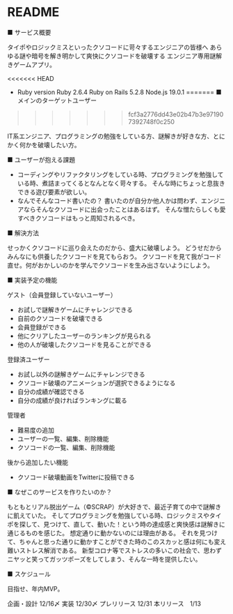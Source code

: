 # README

■ サービス概要

タイポやロジックミスといったクソコードに苛々するエンジニアの皆様へ
あらゆる謎や暗号を解き明かして爽快にクソコードを破壊する
エンジニア専用謎解きゲームアプリ。

<<<<<<< HEAD
* Ruby version
Ruby 2.6.4
Ruby on Rails 5.2.8
Node.js 19.0.1
=======
■ メインのターゲットユーザー
>>>>>>> fcf3a2776dd43e02b47b3e971907392748f0c250

IT系エンジニア、プログラミングの勉強をしている方、謎解きが好きな方、とにかく何かを破壊したい方。

■ ユーザーが抱える課題

* コーディングやリファクタリングをしている時、プログラミングを勉強している時、煮詰まってくるとなんとなく苛々する。
そんな時にちょっと息抜きできる遊び要素が欲しい。
* なんでそんなコード書いたの？
書いたのが自分か他人かは問わず、エンジニアならそんなクソコードに出会ったことはあるはず。
そんな憎たらしくも愛すべきクソコードはもっと周知されるべき。

■ 解決方法

せっかくクソコードに巡り会えたのだから、盛大に破壊しよう。
どうせだからみんなにも供養したクソコードを見てもらおう。
クソコードを見て我がコード直せ。何がおかしいのかを学んでクソコードを生み出さないようにしよう。

■ 実装予定の機能

ゲスト（会員登録していないユーザー）
* お試しで謎解きゲームにチャレンジできる
* 自前のクソコードを破壊できる
* 会員登録ができる
* 他にクリアしたユーザーのランキングが見られる
* 他の人が破壊したクソコードを見ることができる

登録済ユーザー
* お試し以外の謎解きゲームにチャレンジできる
* クソコード破壊のアニメーションが選択できるようになる
* 自分の成績が確認できる
* 自分の成績が良ければランキングに載る

管理者
* 難易度の追加
* ユーザーの一覧、編集、削除機能
* クソコードの一覧、編集、削除機能

後から追加したい機能
* クソコード破壊動画をTwitterに投稿できる

■ なぜこのサービスを作りたいのか？

もともとリアル脱出ゲーム（©️SCRAP）が大好きで、最近子育ての中で謎解きに飢えていた。
そしてプログラミングを勉強している時、ロジックミスやタイポを探して、見つけて、直して、動いた！という時の達成感と爽快感は謎解きに通じるものを感じた。
想定通りに動かないのには理由がある。
それを見つけて、ちゃんと思った通りに動かすことができた時のこのスカッと感は何にも変え難いストレス解消である。
新型コロナ等でストレスの多いこの社会で、思わずニヤッと笑ってガッツポーズをしてしまう、そんな一時を提供したい。

■ スケジュール

目指せ、年内MVP。

企画・設計 12/16〆
実装 12/30〆
プレリリース 12/31
本リリース　1/13
